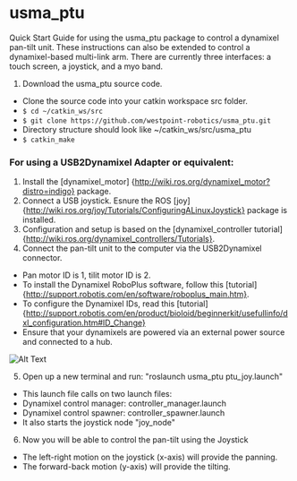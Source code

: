 # usma_ptu

Quick Start Guide for using the usma_ptu package to control a dynamixel pan-tilt unit.  These instructions can also be extended to control a dynamixel-based multi-link arm.  There are currently three interfaces: a touch screen, a joystick, and a myo band. 
1. Download the usma_ptu source code.
 - Clone the source code into your catkin workspace src folder.
 - `$ cd ~/catkin_ws/src`
 - `$ git clone https://github.com/westpoint-robotics/usma_ptu.git`
 - Directory structure should look like ~/catkin_ws/src/usma_ptu
 - `$ catkin_make`

### For using a USB2Dynamixel Adapter or equivalent:

1. Install the [dynamixel_motor] {http://wiki.ros.org/dynamixel_motor?distro=indigo} package.
2. Connect a USB joystick.  Esnure the ROS [joy]{http://wiki.ros.org/joy/Tutorials/ConfiguringALinuxJoystick} package is installed.
3. Configuration and setup is based on the [dynamixel_controller tutorial]{http://wiki.ros.org/dynamixel_controllers/Tutorials}.
4. Connect the pan-tilt unit to the computer via the USB2Dynamixel connector.
 - Pan motor ID is 1, tilit motor ID is 2.
 - To install the Dynamixel RoboPlus software, follow this [tutorial]{http://support.robotis.com/en/software/roboplus_main.htm}.
- To configure the Dynamixel IDs, read this [tutorial]{http://support.robotis.com/en/product/bioloid/beginnerkit/usefullinfo/dxl_configuration.htm#ID_Change}
 - Ensure that your dynamixels are powered via an external power source and connected to a hub.

![Alt Text](http://www.trossenrobotics.com/resize/shared/images/PImages/IL-6PHUB-c.jpg?bw=1000&bh=1000)

5. Open up a new terminal and run: "roslaunch usma_ptu ptu_joy.launch"
 - This launch file calls on two launch files:
  - Dynamixel control manager: controller_manager.launch
  - Dynamixel control spawner: controller_spawner.launch
  - It also starts the joystick node "joy_node" 
6. Now you will be able to control the pan-tilt using the Joystick
 - The left-right motion on the joystick (x-axis) will provide the panning.
 - The forward-back motion (y-axis) will provide the tilting.
